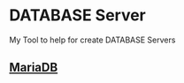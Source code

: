 # DATABASE Server

My Tool to help for create DATABASE Servers

## [MariaDB](/technology/mariadb/README.md)
